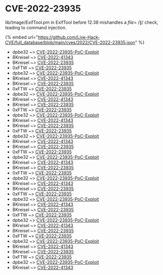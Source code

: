 # CVE-2022-23935

lib/Image/ExifTool.pm in ExifTool before 12.38 mishandles a $file =~ /\|$/ check, leading to command injection.

{% embed url="https://github.com/Live-Hack-CVE/full_database/blob/main/cves/2022/CVE-2022-23935.json" %}


* dpbe32 ~> [CVE-2022-23935-PoC-Exploit](https://www.alice-snow.ru/2022/database/cve-2022-23935/cve-2022-23935-poc-exploit-dpbe32)
* BKreisel ~> [CVE-2022-41343](https://www.alice-snow.ru/2022/database/cve-2022-23935/cve-2022-41343-bkreisel)
* BKreisel ~> [CVE-2022-23935](https://www.alice-snow.ru/2022/database/cve-2022-23935/cve-2022-23935-bkreisel)
* 0xFTW ~> [CVE-2022-23935](https://www.alice-snow.ru/2022/database/cve-2022-23935/cve-2022-23935-0xftw)
* dpbe32 ~> [CVE-2022-23935-PoC-Exploit](https://www.alice-snow.ru/2022/database/cve-2022-23935/cve-2022-23935-poc-exploit-dpbe32)
* BKreisel ~> [CVE-2022-41343](https://www.alice-snow.ru/2022/database/cve-2022-23935/cve-2022-41343-bkreisel)
* BKreisel ~> [CVE-2022-23935](https://www.alice-snow.ru/2022/database/cve-2022-23935/cve-2022-23935-bkreisel)
* 0xFTW ~> [CVE-2022-23935](https://www.alice-snow.ru/2022/database/cve-2022-23935/cve-2022-23935-0xftw)
* dpbe32 ~> [CVE-2022-23935-PoC-Exploit](https://www.alice-snow.ru/2022/database/cve-2022-23935/cve-2022-23935-poc-exploit-dpbe32)
* BKreisel ~> [CVE-2022-41343](https://www.alice-snow.ru/2022/database/cve-2022-23935/cve-2022-41343-bkreisel)
* BKreisel ~> [CVE-2022-23935](https://www.alice-snow.ru/2022/database/cve-2022-23935/cve-2022-23935-bkreisel)
* 0xFTW ~> [CVE-2022-23935](https://www.alice-snow.ru/2022/database/cve-2022-23935/cve-2022-23935-0xftw)
* dpbe32 ~> [CVE-2022-23935-PoC-Exploit](https://www.alice-snow.ru/2022/database/cve-2022-23935/cve-2022-23935-poc-exploit-dpbe32)
* BKreisel ~> [CVE-2022-41343](https://www.alice-snow.ru/2022/database/cve-2022-23935/cve-2022-41343-bkreisel)
* BKreisel ~> [CVE-2022-23935](https://www.alice-snow.ru/2022/database/cve-2022-23935/cve-2022-23935-bkreisel)
* 0xFTW ~> [CVE-2022-23935](https://www.alice-snow.ru/2022/database/cve-2022-23935/cve-2022-23935-0xftw)
* dpbe32 ~> [CVE-2022-23935-PoC-Exploit](https://www.alice-snow.ru/2022/database/cve-2022-23935/cve-2022-23935-poc-exploit-dpbe32)
* BKreisel ~> [CVE-2022-41343](https://www.alice-snow.ru/2022/database/cve-2022-23935/cve-2022-41343-bkreisel)
* BKreisel ~> [CVE-2022-23935](https://www.alice-snow.ru/2022/database/cve-2022-23935/cve-2022-23935-bkreisel)
* 0xFTW ~> [CVE-2022-23935](https://www.alice-snow.ru/2022/database/cve-2022-23935/cve-2022-23935-0xftw)
* dpbe32 ~> [CVE-2022-23935-PoC-Exploit](https://www.alice-snow.ru/2022/database/cve-2022-23935/cve-2022-23935-poc-exploit-dpbe32)
* BKreisel ~> [CVE-2022-41343](https://www.alice-snow.ru/2022/database/cve-2022-23935/cve-2022-41343-bkreisel)
* BKreisel ~> [CVE-2022-23935](https://www.alice-snow.ru/2022/database/cve-2022-23935/cve-2022-23935-bkreisel)
* 0xFTW ~> [CVE-2022-23935](https://www.alice-snow.ru/2022/database/cve-2022-23935/cve-2022-23935-0xftw)
* dpbe32 ~> [CVE-2022-23935-PoC-Exploit](https://www.alice-snow.ru/2022/database/cve-2022-23935/cve-2022-23935-poc-exploit-dpbe32)
* BKreisel ~> [CVE-2022-41343](https://www.alice-snow.ru/2022/database/cve-2022-23935/cve-2022-41343-bkreisel)
* BKreisel ~> [CVE-2022-23935](https://www.alice-snow.ru/2022/database/cve-2022-23935/cve-2022-23935-bkreisel)
* 0xFTW ~> [CVE-2022-23935](https://www.alice-snow.ru/2022/database/cve-2022-23935/cve-2022-23935-0xftw)
* dpbe32 ~> [CVE-2022-23935-PoC-Exploit](https://www.alice-snow.ru/2022/database/cve-2022-23935/cve-2022-23935-poc-exploit-dpbe32)
* BKreisel ~> [CVE-2022-41343](https://www.alice-snow.ru/2022/database/cve-2022-23935/cve-2022-41343-bkreisel)
* BKreisel ~> [CVE-2022-23935](https://www.alice-snow.ru/2022/database/cve-2022-23935/cve-2022-23935-bkreisel)
* 0xFTW ~> [CVE-2022-23935](https://www.alice-snow.ru/2022/database/cve-2022-23935/cve-2022-23935-0xftw)
* dpbe32 ~> [CVE-2022-23935-PoC-Exploit](https://www.alice-snow.ru/2022/database/cve-2022-23935/cve-2022-23935-poc-exploit-dpbe32)
* BKreisel ~> [CVE-2022-41343](https://www.alice-snow.ru/2022/database/cve-2022-23935/cve-2022-41343-bkreisel)
* BKreisel ~> [CVE-2022-23935](https://www.alice-snow.ru/2022/database/cve-2022-23935/cve-2022-23935-bkreisel)
* 0xFTW ~> [CVE-2022-23935](https://www.alice-snow.ru/2022/database/cve-2022-23935/cve-2022-23935-0xftw)
* dpbe32 ~> [CVE-2022-23935-PoC-Exploit](https://www.alice-snow.ru/2022/database/cve-2022-23935/cve-2022-23935-poc-exploit-dpbe32)
* BKreisel ~> [CVE-2022-41343](https://www.alice-snow.ru/2022/database/cve-2022-23935/cve-2022-41343-bkreisel)
* BKreisel ~> [CVE-2022-23935](https://www.alice-snow.ru/2022/database/cve-2022-23935/cve-2022-23935-bkreisel)
* 0xFTW ~> [CVE-2022-23935](https://www.alice-snow.ru/2022/database/cve-2022-23935/cve-2022-23935-0xftw)
* dpbe32 ~> [CVE-2022-23935-PoC-Exploit](https://www.alice-snow.ru/2022/database/cve-2022-23935/cve-2022-23935-poc-exploit-dpbe32)
* BKreisel ~> [CVE-2022-41343](https://www.alice-snow.ru/2022/database/cve-2022-23935/cve-2022-41343-bkreisel)
